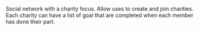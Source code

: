 Social network with a charity focus. Allow uses to create and join charities. 
Each charity can have a list of goal that are completed when each member has done their part.
